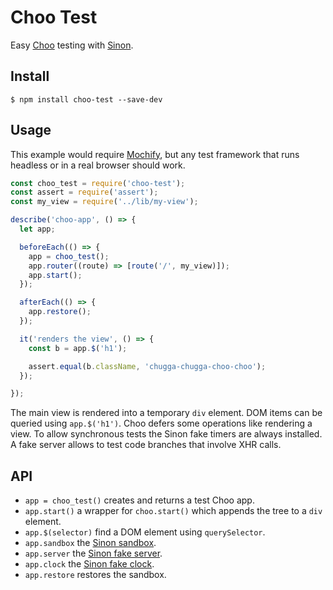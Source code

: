 # Choo Test

Easy [Choo][] testing with [Sinon][].

## Install

```
$ npm install choo-test --save-dev
```

## Usage

This example would require [Mochify][], but any test framework that runs
headless or in a real browser should work.

```js
const choo_test = require('choo-test');
const assert = require('assert');
const my_view = require('../lib/my-view');

describe('choo-app', () => {
  let app;

  beforeEach(() => {
    app = choo_test();
    app.router((route) => [route('/', my_view)]);
    app.start();
  });

  afterEach(() => {
    app.restore();
  });

  it('renders the view', () => {
    const b = app.$('h1');

    assert.equal(b.className, 'chugga-chugga-choo-choo');
  });

});
```

The main view is rendered into a temporary `div` element. DOM items can be
queried using `app.$('h1')`. Choo defers some operations like rendering a view.
To allow synchronous tests the Sinon fake timers are always installed. A fake
server allows to test code branches that involve XHR calls.

## API

- `app = choo_test()` creates and returns a test Choo app.
- `app.start()` a wrapper for `choo.start()` which appends the tree to a `div`
  element.
- `app.$(selector)` find a DOM element using `querySelector`.
- `app.sandbox` the [Sinon sandbox][].
- `app.server` the [Sinon fake server][].
- `app.clock` the [Sinon fake clock][].
- `app.restore` restores the sandbox.

[Choo]: https://github.com/yoshuawuyts/choo
[Sinon]: http://sinonjs.org
[Mochify]: https://github.com/mantoni/mochify.js
[Sinon sandbox]: http://sinonjs.org/docs/#sandbox
[Sinon fake server]: http://sinonjs.org/docs/#fakeServer
[Sinon fake clock]: http://sinonjs.org/docs/#clock
